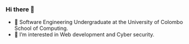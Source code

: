 ### Hi there 👋

- 🔭 Software Engineering Undergraduate at the University of Colombo School of Computing.
- 🌱 I’m interested in Web development and Cyber security.


